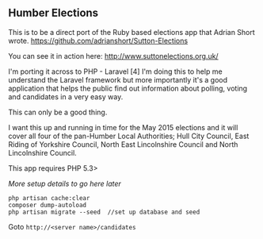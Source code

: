 ## Humber Elections
This is to be a direct port of the Ruby based elections app that Adrian Short wrote.
https://github.com/adrianshort/Sutton-Elections

You can see it in action here:
http://www.suttonelections.org.uk/

I'm porting it across to PHP - Laravel [4]
I'm doing this to help me understand the Laravel framework but more importantly it's a good application that helps the public find out information about polling, voting and candidates in a very easy way.

This can only be a good thing.

I want this up and running in time for the May 2015 elections and it will cover all four of the pan-Humber Local Authorities; 
Hull City Council,
East Riding of Yorkshire Council, 
North East Lincolnshire Council and 
North Lincolnshire Council.

This app requires PHP 5.3>

*More setup details to go here later*

````shell
php artisan cache:clear
composer dump-autoload
php artisan migrate --seed  //set up database and seed
````

Goto `http://<server name>/candidates`
